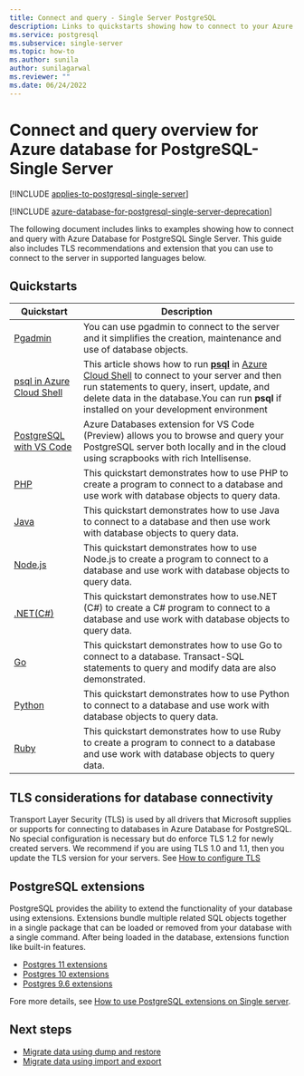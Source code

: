 ```yaml
---
title: Connect and query - Single Server PostgreSQL
description: Links to quickstarts showing how to connect to your Azure Database for PostgreSQL Single Server and run queries.
ms.service: postgresql
ms.subservice: single-server
ms.topic: how-to
ms.author: sunila
author: sunilagarwal
ms.reviewer: ""
ms.date: 06/24/2022
---
```


# Connect and query overview for Azure database for PostgreSQL- Single Server

[!INCLUDE [applies-to-postgresql-single-server](../includes/applies-to-postgresql-single-server.md)]

[!INCLUDE [azure-database-for-postgresql-single-server-deprecation](../includes/azure-database-for-postgresql-single-server-deprecation.md)]

The following document includes links to examples showing how to connect and query with Azure Database for PostgreSQL Single Server. This guide also includes TLS recommendations and extension that you can use to connect to the server in supported languages below.

## Quickstarts

| Quickstart | Description |
|---|---|
|[Pgadmin](https://www.pgadmin.org/)|You can use pgadmin to connect to the server and it simplifies the creation, maintenance and use of database objects.|
|[psql in Azure Cloud Shell](quickstart-create-server-database-azure-cli.md#connect-to-the-azure-database-for-postgresql-server-by-using-psql)|This article shows how to run [**psql**](https://www.postgresql.org/docs/current/static/app-psql.html) in [Azure Cloud Shell](../../cloud-shell/overview.md) to connect to your server and then run statements to query, insert, update, and delete data in the database.You can run **psql** if installed on your development environment|
|[PostgreSQL with VS Code](https://marketplace.visualstudio.com/items?itemName=ms-azuretools.vscode-cosmosdb)|Azure Databases extension for VS Code (Preview) allows you to browse and query your PostgreSQL server both locally and in the cloud using scrapbooks with rich Intellisense. |
|[PHP](connect-php.md)|This quickstart demonstrates how to use PHP to create a program to connect to a database and use work with database objects to query data.|
|[Java](connect-java.md)|This quickstart demonstrates how to use Java to connect to a database and then use work with database objects to query data.|
|[Node.js](connect-nodejs.md)|This quickstart demonstrates how to use Node.js to create a program to connect to a database and use work with database objects to query data.|
|[.NET(C#)](connect-csharp.md)|This quickstart demonstrates how to use.NET (C#) to create a C# program to connect to a database and use work with database objects to query data.|
|[Go](connect-go.md)|This quickstart demonstrates how to use Go to connect to a database. Transact-SQL statements to query and modify data are also demonstrated.|
|[Python](connect-python.md)|This quickstart demonstrates how to use Python to connect to a database and use work with database objects to query data. |
|[Ruby](connect-ruby.md)|This quickstart demonstrates how to use Ruby to create a program to connect to a database and use work with database objects to query data.|

## TLS considerations for database connectivity

Transport Layer Security (TLS) is used by all drivers that Microsoft supplies or supports for connecting to databases in Azure Database for PostgreSQL. No special configuration is necessary but do enforce TLS 1.2 for newly created servers. We recommend if you are using TLS 1.0 and 1.1, then you update the TLS version for your servers. See [How to configure TLS](how-to-tls-configurations.md)

## PostgreSQL extensions

PostgreSQL provides the ability to extend the functionality of your database using extensions. Extensions bundle multiple related SQL objects together in a single package that can be loaded or removed from your database with a single command. After being loaded in the database, extensions function like built-in features.

- [Postgres 11 extensions](./concepts-extensions.md#postgres-11-extensions)
- [Postgres 10 extensions](./concepts-extensions.md#postgres-10-extensions)
- [Postgres 9.6 extensions](./concepts-extensions.md#postgres-96-extensions)

Fore more details, see [How to use PostgreSQL extensions on Single server](concepts-extensions.md).

## Next steps

- [Migrate data using dump and restore](how-to-migrate-using-dump-and-restore.md)
- [Migrate data using import and export](how-to-migrate-using-export-and-import.md)
